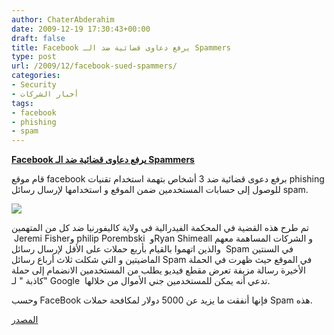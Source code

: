 ```yaml
---
author: ChaterAbderahim
date: 2009-12-19 17:30:43+00:00
draft: false
title: Facebook يرفع دعاوى قضائية ضد الـ Spammers
type: post
url: /2009/12/facebook-sued-spammers/
categories:
- Security
- أخبار الشركات
tags:
- facebook
- phishing
- spam
---
```


[**Facebook يرفع دعاوى قضائية ضد الـ Spammers**](http://www.it-scoop.com/2009/12/facebook-sued-spammers/)


قام موقع facebook برفع دعوى قضائية ضد 3 أشخاص بتهمة استخدام تقنيات phishing للوصول إلى حسابات المستخدمين ضمن الموقع و استخدامها لإرسال رسائل spam.

[![](http://www.it-scoop.com/wp-content/uploads/2009/11/facebook-logo-300x112.jpg)
](http://www.it-scoop.com/2009/12/facebook-sued-spammers/)

تم طرح هذه القضية في المحكمة الفيدرالية في ولاية كاليفورنيا ضد كل من المتهمين  Jeremi Fisherو philip Porembski  وRyan Shimeall و الشركات المساهمة معهم  والذين اتهموا بالقيام بأربع حملات على الأقل لإرسال رسائل Spam في السنتين الماضيتين و التي شكلت ثلاث أرباع رسائل Spam في الموقع حيث ظهرت في الحملة الأخيرة رسالة مزيفة تعرض مقطع فيديو يطلب من المستخدمين الانضمام إلى حملة "كاذبة " لـ Google  تدعي أنه يمكن للمستخدمين جني الأموال من خلالها.

وحسب FaceBook فإنها أنفقت ما يزيد عن 5000 دولار لمكافحة حملات Spam هذه.

[المصدر](http://news.cnet.com/8301-27080_3-10416265-245.html?tag=mncol)
